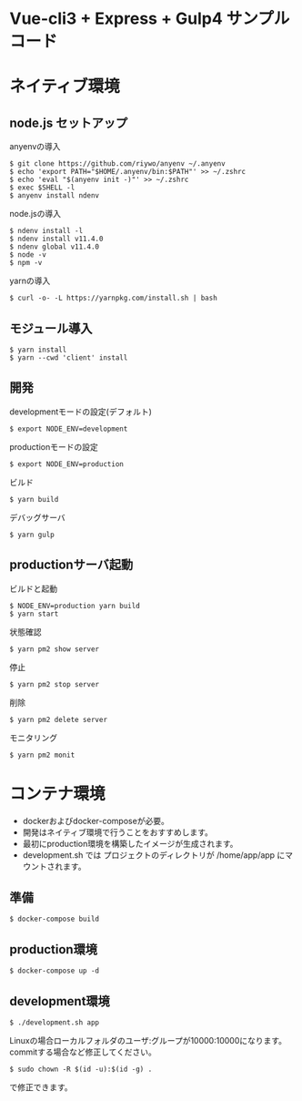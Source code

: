 # Vue-cli3 + Express + Gulp4 サンプルコード

# ネイティブ環境

## node.js セットアップ

anyenvの導入

	$ git clone https://github.com/riywo/anyenv ~/.anyenv
	$ echo 'export PATH="$HOME/.anyenv/bin:$PATH"' >> ~/.zshrc
	$ echo 'eval "$(anyenv init -)"' >> ~/.zshrc
	$ exec $SHELL -l
	$ anyenv install ndenv

node.jsの導入

	$ ndenv install -l
	$ ndenv install v11.4.0
	$ ndenv global v11.4.0
	$ node -v
	$ npm -v

yarnの導入

	$ curl -o- -L https://yarnpkg.com/install.sh | bash

## モジュール導入

	$ yarn install
	$ yarn --cwd 'client' install

## 開発

developmentモードの設定(デフォルト)

	$ export NODE_ENV=development

productionモードの設定

	$ export NODE_ENV=production

ビルド

	$ yarn build


デバッグサーバ

	$ yarn gulp

## productionサーバ起動

ビルドと起動

	$ NODE_ENV=production yarn build
	$ yarn start

状態確認

	$ yarn pm2 show server

停止

	$ yarn pm2 stop server

削除

	$ yarn pm2 delete server
	
モニタリング

	$ yarn pm2 monit

# コンテナ環境

* dockerおよびdocker-composeが必要。
* 開発はネイティブ環境で行うことをおすすめします。
* 最初にproduction環境を構築したイメージが生成されます。
* development.sh では プロジェクトのディレクトリが /home/app/app にマウントされます。

## 準備

	$ docker-compose build

## production環境

	$ docker-compose up -d

## development環境

	$ ./development.sh app

Linuxの場合ローカルフォルダのユーザ:グループが10000:10000になります。
commitする場合など修正してください。

	$ sudo chown -R $(id -u):$(id -g) .

で修正できます。

